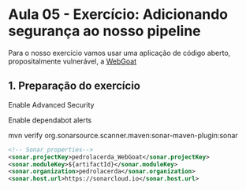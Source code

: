 # Aula 05 - Exercício: Adicionando segurança ao nosso pipeline

Para o nosso exercício vamos usar uma aplicação de código aberto, propositalmente vulnerável, a [WebGoat](https://owasp.org/www-project-webgoat/)

## 1. Preparação do exercício

Enable Advanced Security

Enable dependabot alerts

mvn verify org.sonarsource.scanner.maven:sonar-maven-plugin:sonar

```xml
<!-- Sonar properties-->
<sonar.projectKey>pedrolacerda_WebGoat</sonar.projectKey>
<sonar.moduleKey>${artifactId}</sonar.moduleKey>
<sonar.organization>pedrolacerda</sonar.organization>
<sonar.host.url>https://sonarcloud.io</sonar.host.url>
```
